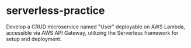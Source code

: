 # serverless-practice
Develop a CRUD microservice named "User" deployable on AWS Lambda, accessible via AWS API Gateway, utilizing the Serverless framework for setup and deployment.
